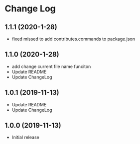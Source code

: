 # Change Log

<a name="1.1.1"></a>
## 1.1.1 (2020-1-28)
- fixed missed to add contributes.commands to package.json

<a name="1.1.0"></a>
## 1.1.0 (2020-1-28)
- add change current file name funciton
- Update README
- Update ChangeLog

<a name="1.0.1"></a>
## 1.0.1 (2019-11-13)
- Update README
- Update ChangeLog

<a name="1.0.0"></a>
## 1.0.0 (2019-11-13)
- Initial release
